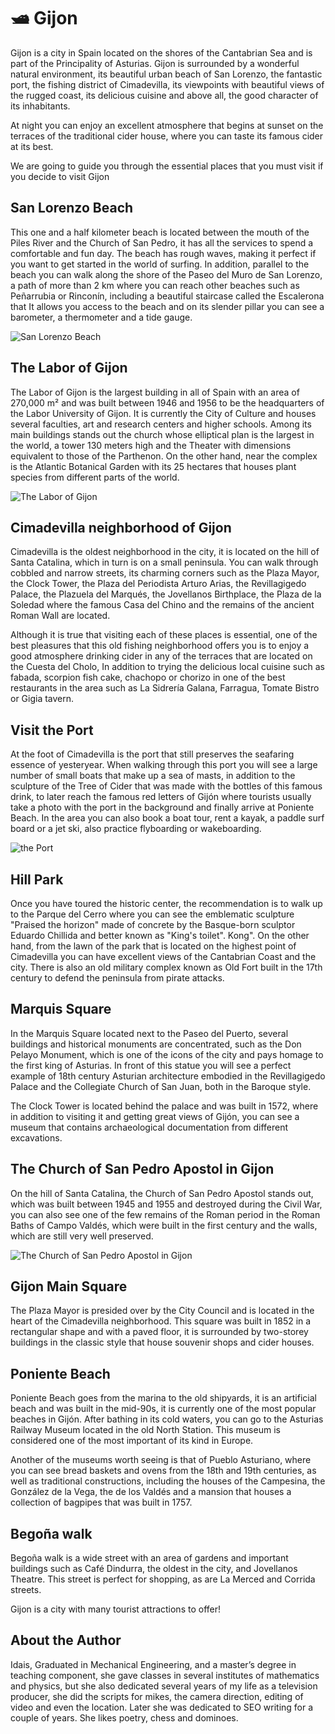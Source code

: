 # 🛥️ Gijon

Gijon is a city in Spain located on the shores of the Cantabrian Sea and is part of the Principality of Asturias. Gijon is surrounded by a wonderful natural environment, its beautiful urban beach of San Lorenzo, the fantastic port, the fishing district of Cimadevilla, its viewpoints with beautiful views of the rugged coast, its delicious cuisine and above all, the good character of its inhabitants.

At night you can enjoy an excellent atmosphere that begins at sunset on the terraces of the traditional cider house, where you can taste its famous cider at its best.

We are going to guide you through the essential places that you must visit if you decide to visit Gijon

## San Lorenzo Beach

This one and a half kilometer beach is located between the mouth of the Piles River and the Church of San Pedro, it has all the services to spend a comfortable and fun day. The beach has rough waves, making it perfect if you want to get started in the world of surfing. In addition, parallel to the beach you can walk along the shore of the Paseo del Muro de San Lorenzo, a path of more than 2 km where you can reach other beaches such as Peñarrubia or Rinconín, including a beautiful staircase called the Escalerona that It allows you access to the beach and on its slender pillar you can see a barometer, a thermometer and a tide gauge.

![San Lorenzo Beach](_static/images/gijon/san-lorenzo-beach.jpg)

## The Labor of Gijon

The Labor of Gijon is the largest building in all of Spain with an area of 270,000 m² and was built between 1946 and 1956 to be the headquarters of the Labor University of Gijon. It is currently the City of Culture and houses several faculties, art and research centers and higher schools. Among its main buildings stands out the church whose elliptical plan is the largest in the world, a tower 130 meters high and the Theater with dimensions equivalent to those of the Parthenon. On the other hand, near the complex is the Atlantic Botanical Garden with its 25 hectares that houses plant species from different parts of the world.

![The Labor of Gijon](_static/images/gijon/the-labor-of-gijon.jpg)

## Cimadevilla neighborhood of Gijon

Cimadevilla is the oldest neighborhood in the city, it is located on the hill of Santa Catalina, which in turn is on a small peninsula. You can walk through cobbled and narrow streets, its charming corners such as the Plaza Mayor, the Clock Tower, the Plaza del Periodista Arturo Arias, the Revillagigedo Palace, the Plazuela del Marqués, the Jovellanos Birthplace, the Plaza de la Soledad where the famous Casa del Chino and the remains of the ancient Roman Wall are located.

Although it is true that visiting each of these places is essential, one of the best pleasures that this old fishing neighborhood offers you is to enjoy a good atmosphere drinking cider in any of the terraces that are located on the Cuesta del Cholo, In addition to trying the delicious local cuisine such as fabada, scorpion fish cake, chachopo or chorizo in one of the best restaurants in the area such as La Sidrería Galana, Farragua, Tomate Bistro or Gigia tavern.

## Visit the Port

At the foot of Cimadevilla is the port that still preserves the seafaring essence of yesteryear. When walking through this port you will see a large number of small boats that make up a sea of masts, in addition to the sculpture of the Tree of Cider that was made with the bottles of this famous drink, to later reach the famous red letters of Gijón where tourists usually take a photo with the port in the background and finally arrive at Poniente Beach. In the area you can also book a boat tour, rent a kayak, a paddle surf board or a jet ski, also practice flyboarding or wakeboarding.

![the Port](_static/images/gijon/the-port.jpg)

## Hill Park

Once you have toured the historic center, the recommendation is to walk up to the Parque del Cerro where you can see the emblematic sculpture "Praised the horizon" made of concrete by the Basque-born sculptor Eduardo Chillida and better known as "King's toilet". Kong". On the other hand, from the lawn of the park that is located on the highest point of Cimadevilla you can have excellent views of the Cantabrian Coast and the city. There is also an old military complex known as Old Fort built in the 17th century to defend the peninsula from pirate attacks.

## Marquis Square

In the Marquis Square located next to the Paseo del Puerto, several buildings and historical monuments are concentrated, such as the Don Pelayo Monument, which is one of the icons of the city and pays homage to the first king of Asturias. In front of this statue you will see a perfect example of 18th century Asturian architecture embodied in the Revillagigedo Palace and the Collegiate Church of San Juan, both in the Baroque style.

The Clock Tower is located behind the palace and was built in 1572, where in addition to visiting it and getting great views of Gijón, you can see a museum that contains archaeological documentation from different excavations.

## The Church of San Pedro Apostol in Gijon

On the hill of Santa Catalina, the Church of San Pedro Apostol stands out, which was built between 1945 and 1955 and destroyed during the Civil War, you can also see one of the few remains of the Roman period in the Roman Baths of Campo Valdés, which were built in the first century and the walls, which are still very well preserved.

![The Church of San Pedro Apostol in Gijon](_static/images/gijon/the-church-of-san-pedro-apostol.jpg)

## Gijon Main Square

The Plaza Mayor is presided over by the City Council and is located in the heart of the Cimadevilla neighborhood. This square was built in 1852 in a rectangular shape and with a paved floor, it is surrounded by two-storey buildings in the classic style that house souvenir shops and cider houses.

## Poniente Beach

Poniente Beach goes from the marina to the old shipyards, it is an artificial beach and was built in the mid-90s, it is currently one of the most popular beaches in Gijón. After bathing in its cold waters, you can go to the Asturias Railway Museum located in the old North Station. This museum is considered one of the most important of its kind in Europe.

Another of the museums worth seeing is that of Pueblo Asturiano, where you can see bread baskets and ovens from the 18th and 19th centuries, as well as traditional constructions, including the houses of the Campesina, the González de la Vega, the de los Valdés and a mansion that houses a collection of bagpipes that was built in 1757.

## Begoña walk

Begoña walk is a wide street with an area of gardens and important buildings such as Café Dindurra, the oldest in the city, and Jovellanos Theatre. This street is perfect for shopping, as are La Merced and Corrida streets.

Gijon is a city with many tourist attractions to offer!

## About the Author

Idais, Graduated in Mechanical Engineering, and a master’s degree in teaching component, she gave classes in several institutes of mathematics and physics, but she also dedicated several years of my life as a television producer, she did the scripts for mikes, the camera direction, editing of video and even the location. Later she was dedicated to SEO writing for a couple of years. She likes poetry, chess and dominoes.
